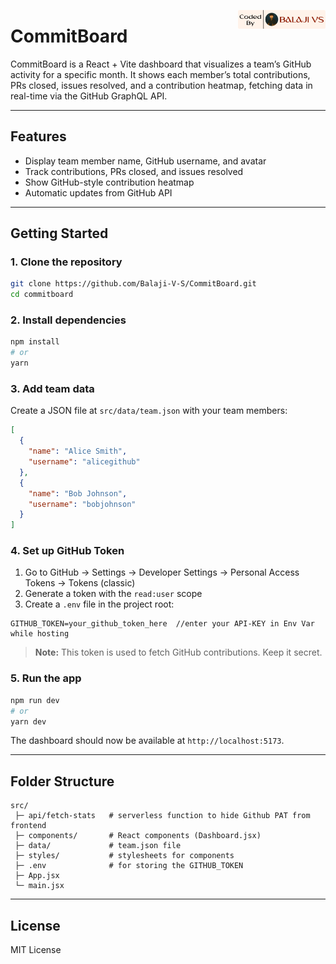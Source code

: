 <a href="https://balajivs.me"><img src="https://github.com/Balaji-V-S/Balaji-V-S/blob/main/Github%20Readme%20watermark.png" align="right" width="140" /></a>

# CommitBoard

CommitBoard is a React + Vite dashboard that visualizes a team’s GitHub activity for a specific month. It shows each member’s total contributions, PRs closed, issues resolved, and a contribution heatmap, fetching data in real-time via the GitHub GraphQL API.

---

## Features

* Display team member name, GitHub username, and avatar
* Track contributions, PRs closed, and issues resolved
* Show GitHub-style contribution heatmap
* Automatic updates from GitHub API

---

## Getting Started

### 1. Clone the repository

```bash
git clone https://github.com/Balaji-V-S/CommitBoard.git
cd commitboard
```

### 2. Install dependencies

```bash
npm install
# or
yarn
```

### 3. Add team data

Create a JSON file at `src/data/team.json` with your team members:

```json
[
  {
    "name": "Alice Smith",
    "username": "alicegithub"
  },
  {
    "name": "Bob Johnson",
    "username": "bobjohnson"
  }
]
```

### 4. Set up GitHub Token

1. Go to GitHub → Settings → Developer Settings → Personal Access Tokens → Tokens (classic)
2. Generate a token with the `read:user` scope
3. Create a `.env` file in the project root:

```env
GITHUB_TOKEN=your_github_token_here  //enter your API-KEY in Env Var while hosting
```

> **Note:** This token is used to fetch GitHub contributions. Keep it secret.

### 5. Run the app

```bash
npm run dev
# or
yarn dev
```

The dashboard should now be available at `http://localhost:5173`.

---

## Folder Structure

```
src/
 ├─ api/fetch-stats   # serverless function to hide Github PAT from frontend  
 ├─ components/       # React components (Dashboard.jsx)
 ├─ data/             # team.json file
 ├─ styles/           # stylesheets for components  
 ├─ .env              # for storing the GITHUB_TOKEN    
 ├─ App.jsx
 └─ main.jsx
```

---

## License

MIT License
